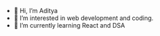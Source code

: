 - 👋 Hi, I’m Aditya
- 👀 I’m interested in web development and coding.
- 🌱 I’m currently learning React and DSA

<!---
aditya99933/aditya99933 is a ✨ special ✨ repository because its `README.md` (this file) appears on your GitHub profile.
You can click the Preview link to take a look at your changes.
--->
